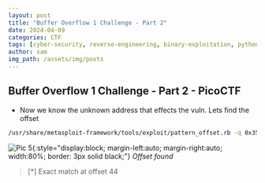 ```yaml
---
layout: post
title: "Buffer Overflow 1 Challenge - Part 2"
date: 2024-04-09
categories: CTF
tags: [cyber-security, reverse-engineering, binary-exploitation, python]
author: sam
img_path: /assets/img/posts
---
```


## Buffer Overflow 1 Challenge - Part 2 - PicoCTF

- Now we know the unknown address that effects the vuln. Lets find the offset

```bash
/usr/share/metasploit-framework/tools/exploit/pattern_offset.rb -q 0x35624134   
```
![Pic 5](buffer5.webp){:style="display:block; margin-left:auto; margin-right:auto; width:80%; border: 3px solid black;"}
_Offset found_

> [*] Exact match at offset 44
